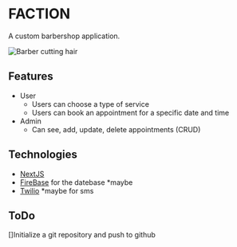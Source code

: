 # FACTION

A custom barbershop application.

![Barber cutting hair](https://unsplash.com/photos/Yb6tFZfh28Y)

## Features

- User
  - Users can choose a type of service
  - Users can book an appointment for a specific date and time
- Admin
  - Can see, add, update, delete appointments (CRUD)

## Technologies

- [NextJS](https://nextjs.org/)
- [FireBase](https://firebase.google.com/) for the datebase \*maybe
- [Twilio](https://www.twilio.com/) \*maybe for sms

## ToDo

[]Initialize a git repository and push to github
